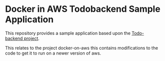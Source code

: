 # Docker in AWS Todobackend Sample Application

This repository provides a sample application based upon the [Todo-backend project](https://www.todobackend.com).

This relates to the project  docker-on-aws this contains modifications to the code to get it to run on a newer
version of aws.
